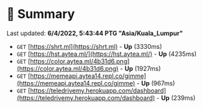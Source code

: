 # 📖 Summary
Last updated: **6/4/2022, 5:43:44 PTG "Asia/Kuala_Lumpur"**

- `GET` [https://shrt.ml](https://shrt.ml) - **Up** (3330ms)
- `GET` [https://hst.aytea.ml/](https://hst.aytea.ml/) - **Up** (4235ms)
- `GET` [https://color.aytea.ml/4b31d6.png](https://color.aytea.ml/4b31d6.png) - **Up** (1927ms)
- `GET` [https://memeapi.aytea14.repl.co/gimme](https://memeapi.aytea14.repl.co/gimme) - **Up** (967ms)
- `GET` [https://teledrivemy.herokuapp.com/dashboard](https://teledrivemy.herokuapp.com/dashboard) - **Up** (239ms)
